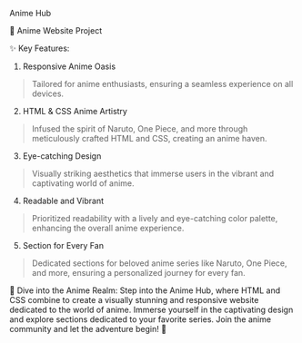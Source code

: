 Anime Hub


🎌 Anime Website Project



✨ Key Features:


1. Responsive Anime Oasis
>Tailored for anime enthusiasts, ensuring a seamless experience on all devices.


2. HTML & CSS Anime Artistry
>Infused the spirit of Naruto, One Piece, and more through meticulously crafted HTML and CSS, creating an anime haven.


3. Eye-catching Design
>Visually striking aesthetics that immerse users in the vibrant and captivating world of anime.


4. Readable and Vibrant
>Prioritized readability with a lively and eye-catching color palette, enhancing the overall anime experience.


5. Section for Every Fan
>Dedicated sections for beloved anime series like Naruto, One Piece, and more, ensuring a personalized journey for every fan.



🌟 Dive into the Anime Realm:
Step into the Anime Hub, where HTML and CSS combine to create a visually stunning and
 responsive website dedicated to the world of anime. Immerse yourself in the captivating design and
 explore sections dedicated to your favorite series. Join the anime community and let the adventure begin! 🚀
